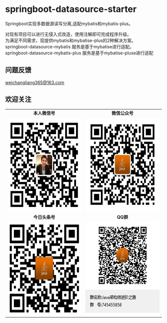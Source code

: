 # springboot-datasource-starter
Springboot实现多数据源读写分离,适配mybatis和mybatis-plus。

对现有项目可以进行无侵入式改造，使用注解即可完成程序升级。<br/>
为满足不同需求，现提供mybatis和mybatise-plus的2种解决方案。<br/> 
springboot-datasource-mybatis 服务是基于mybatise进行适配。<br/> 
springboot-datasource-mybatis-plus 服务是基于mybatise-pluse进行适配 

问题反馈
-----------------------------------
weichangliang365@163.com

欢迎关注
-----------------------------------  
<table>
    <tr>
        <td><center><strong>本人微信号</strong></center></td>
        <td><center><strong>微信公众号</strong></center></td>
    </tr>
    <tr>
	<td><img width=300px height=300px alt="本人微信号" src="https://github.com/nanpugood/springboot-datasource-master/blob/main/doc/proImg/myself-weixin.png"/></td>
        <td><img width=300px height=300px alt="微信公众号" src="https://github.com/nanpugood/springboot-datasource-master/blob/main/doc/proImg/weixin.jpg"/></td>
    </tr>	
    <tr>
	<td><center><strong>今日头条号</strong></center></td>
        <td><center><strong>QQ群</strong></center></td>
    </tr>
    <tr>
	<td><img width=300px height=300px alt="今日头条号" src="https://github.com/nanpugood/springboot-datasource-master/blob/main/doc/proImg/toutiaohao.png"/></td>
        <td><img width=300px height=300px alt="QQ群" src="https://github.com/nanpugood/springboot-datasource-master/blob/main/doc/proImg/qq.png"/></td>
    </tr>
</table>

